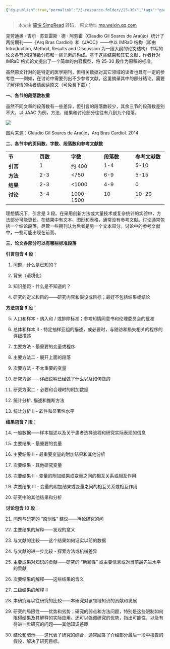 ```yaml
---
{"dg-publish":true,"permalink":"/3-resource-folder//25-30/","tags":"gardenEntry"}
---
```



> 本文由 [简悦 SimpRead](http://ksria.com/simpread/) 转码， 原文地址 [mp.weixin.qq.com](https://mp.weixin.qq.com/s/-9BL45W2jTosZdbinNjYTA)

克劳迪奥 · 吉尔 · 苏亚雷斯 · 德 · 阿劳霍（Claudio Gil Soares de Araújo）统计了两份期刊——《Arq Bras Cardiol》和《JACC》——中以 IMRaD 结构（即由 Introduction, Method, Results and Discussion 为一级大纲的论文结构）书写的论文各节的段落数分布和一些元素的构成。基于这些结果和其它文献，作者针对 IMRaD 格式论文提出了一个简单的内容模型，将 25-30 段作为原稿的标准。

虽然原文针对的是特定的医学期刊，但相关数据对其它领域的读者也具有一定的参考性——例如，在讨论中需要列出不少参考文献。这里摘录其中的部分结论。需要了解详情的读者请阅读原文（可免费下载）：

**一、各节的段落数权重**  

虽然不同文章的段落数有一些差异，但引言的段落数较少，其余三节的段落数差别不大，以 JAAC 为例，方法、结果和讨论部分往往有八到九个段落。

![](https://mmbiz.qpic.cn/mmbiz_jpg/VDLxXcmlQdySUtc6Z8RGfb6vdiakFVVhpFiaEcibsfHOhlknarGhzgmMibvApzKvpKSKymYR9VIyukZjlP34zVd5rg/640?wx_fmt=jpeg)

图片来源：Claudio Gil Soares de Araújo，Arq Bras Cardiol. 2014  

**二、各节中的页码数、字数、段落数和参考文献数**  

<table><tbody><tr><td width="94" valign="top"><strong>节<br></strong></td><td width="94" valign="top"><strong>页数<br></strong></td><td width="94" valign="top"><strong>字数<br></strong></td><td width="94" valign="top"><strong>段落数<br></strong></td><td width="94" valign="top"><strong>参考文献数<br></strong></td></tr><tr><td width="94" valign="top"><strong>引言<br></strong></td><td width="94" valign="top">1<br></td><td width="94" valign="top">约 400<br></td><td width="94" valign="top">1-4<br></td><td width="94" valign="top">5-10<br></td></tr><tr><td width="94" valign="top"><strong>方法<br></strong></td><td width="94" valign="top">2-3<br></td><td width="94" valign="top">&lt;750<br></td><td width="94" valign="top">6-9<br></td><td width="94" valign="top">5-15<br></td></tr><tr><td width="94" valign="top"><strong>结果<br></strong></td><td width="94" valign="top">2-3<br></td><td width="94" valign="top">&lt;1000<br></td><td width="94" valign="top">4-9<br></td><td width="94" valign="top">0<br></td></tr><tr><td width="94" valign="top"><strong>讨论<br></strong></td><td width="94" valign="top">3-4<br></td><td width="94" valign="top">1000-1500<br></td><td width="94" valign="top">10<br></td><td width="94" valign="top">10-20<br></td></tr></tbody></table>

理想情况下，引言是 3 段。在采用创新方法或大量技术或复杂统计的实验中，方法部分可能更长。在结果中有文本、图形和表格，通常没有参考文献。讨论通常包括一个结论段落，尽管一些期刊认为后者是另一个文本部分。讨论中的参考文献中，一些可能出现在前面。

**三、论文各部分可以有哪些标准段落**

**引言包含 4 段**：

1. 问题 - 什么是已知的？

2. 背景（语境化）

3. 知识差距 - 什么是不知道的？

4. 研究的定义和目的——研究内容和假设或目标；最好不包括结果或结论

**方法包含 9 段**：

5. 人口和样本 - 纳入和 / 或排除标准；参考知情同意书和伦理委员会的批准

6. 总体和样本 II - 特定抽样亚组的描述，或必要时，与随访和损失相关的程序的详细描述

7. 主要方法 - 最重要的变量或程序

8. 主要方法二 - 展开上面的段落

9. 次要方法 - 不太重要的变量

10. 研究方案——详细说明已经做了什么以及如何做的

11. 研究方案二 - 必要和合理时的附加数据

12. 统计分析. 描述和推断方法

13. 统计分析 II - 软件和显著性水平

**结果包含 7 段**：

14. 一般数据——样本描述以及关于患者选择流程和研究实际表现的信息

15. 主要结果 - 最重要的变量

16. 主要结果 II - 最重要变量的附加结果和其他分析

17. 次要结果 - 其他研究变量

18. 次要结果 II - 变量的附加结果或变量之间的相互关系或相互作用

19. 次要结果 III - 变量的附加结果或变量之间的相互关系或相互作用

20. 研究中的其他结果和分析

**讨论包含 10 段**：

21. 问题与研究的 “原创性” 建议——再论研究的问

22. 主要结果的解释——发现的意义

23. 与文献的比较——这个结果如何证实以前的数据

24. 与文献的进一步比较 - 探索方法或机械差异

25. 主要成果对知识的贡献——研究的 “新颖性” 或主要信息或对当前最先进水平的贡献

26. 次要结果的解释——这些结果的含义

27. 二级结果的解释 II

28. 本研究与以往研究的比较——本研究对该领域知识的贡献和发展

29. 研究的局限性——优势和劣势；研究的弱点和方法问题，特别是这些限制如何阻碍结果及其解释的实际应用。还可以强调研究的优势，指出可能性，以及有待进一步研究的问题——其他知识差距

30. 结论和暗示——这代表了研究的综合，通常回答了介绍部分最后一段中报告的假设，解决了研究目标。